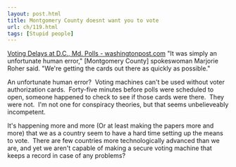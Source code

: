 ```yaml
---
layout: post.html
title: Montgomery County doesnt want you to vote
url: ch/119.html
tags: [Stupid people]
---
```

[Voting Delays at D.C., Md. Polls - washingtonpost.com](http://www.washingtonpost.com/wp-dyn/content/article/2006/09/12/AR2006091200535.html?nav=rss_email/components) "It was simply an unfortunate human error," [Montgomery County] spokeswoman Marjorie Roher said. "We're getting the cards out there as quickly as possible."

An unfortunate human error?  Voting machines can't be used without voter authorization cards.  Forty-five minutes before polls were scheduled to open, someone happened to check to see if those cards were there.  They were not.  I'm not one for conspiracy theories, but that seems unbelieveably incompetent.

It's happening more and more (Or at least making the papers more and more) that we as a country seem to have a hard time setting up the means to vote.  There are few countries more technologically advanced than we are, and yet we aren't capable of making a secure voting machine that keeps a record in case of any problems?
